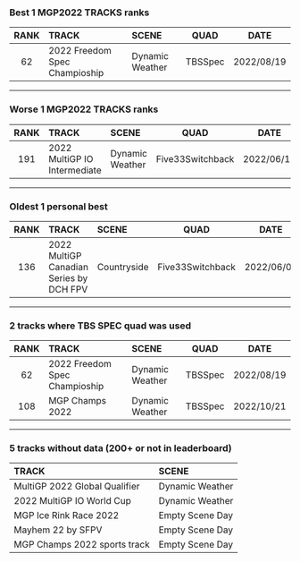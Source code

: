 ### Best 1 MGP2022 TRACKS ranks
|RANK|TRACK|SCENE|QUAD|DATE|
|:---:|:---|:---|:---:|:---:|
|62|2022 Freedom Spec Champioship|Dynamic Weather|TBSSpec|2022/08/19|
---
### Worse 1 MGP2022 TRACKS ranks
|RANK|TRACK|SCENE|QUAD|DATE|
|:---:|:---|:---|:---:|:---:|
|191|2022 MultiGP IO Intermediate|Dynamic Weather|Five33Switchback|2022/06/13|
---
### Oldest 1 personal best
|RANK|TRACK|SCENE|QUAD|DATE|
|:---:|:---|:---|:---:|:---:|
|136|2022 MultiGP Canadian Series by DCH FPV|Countryside|Five33Switchback|2022/06/01|
---
### 2 tracks where TBS SPEC quad was used
|RANK|TRACK|SCENE|QUAD|DATE|
|:---:|:---|:---|:---:|:---:|
|62|2022 Freedom Spec Champioship|Dynamic Weather|TBSSpec|2022/08/19|
|108|MGP Champs 2022|Dynamic Weather|TBSSpec|2022/10/21|
---
### 5 tracks without data (200+ or not in leaderboard)
|TRACK|SCENE|
|:---|:---|
|MultiGP 2022 Global Qualifier|Dynamic Weather|
|2022 MultiGP IO World Cup|Dynamic Weather|
|MGP Ice Rink Race 2022|Empty Scene Day|
|Mayhem 22 by SFPV|Empty Scene Day|
|MGP Champs 2022 sports track|Empty Scene Day|
